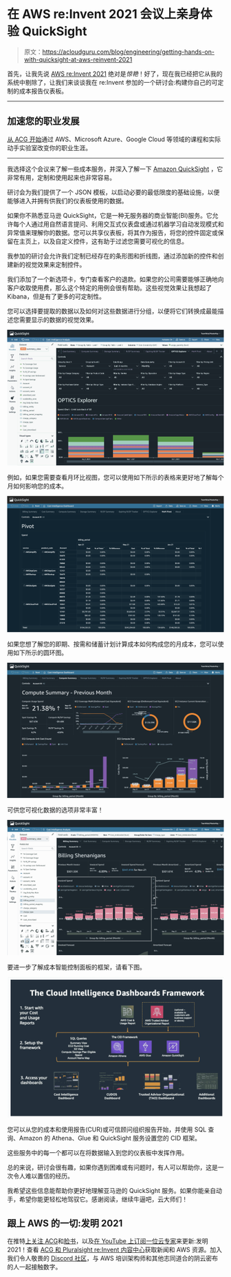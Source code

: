 # 在 AWS re:Invent 2021 会议上亲身体验 QuickSight

> 原文：<https://acloudguru.com/blog/engineering/getting-hands-on-with-quicksight-at-aws-reinvent-2021>

首先，让我先说 [AWS re:Invent 2021](https://acloudguru.com/blog/tag/reinvent2021) 绝对是*惊艳*！好了，现在我已经把它从我的系统中剔除了，让我们来谈谈我在 re:Invent 参加的一个研讨会:构建你自己的可定制的成本报告仪表板。

* * *

## 加速您的职业发展

[从 ACG 开始](https://acloudguru.com/pricing)通过 AWS、Microsoft Azure、Google Cloud 等领域的课程和实际动手实验室改变你的职业生涯。

* * *

我选择这个会议来了解一些成本服务，并深入了解一下 [Amazon QuickSight](https://acloudguru.com/blog/engineering/amazon-quicksight-how-to-put-eyes-on-your-data-with-this-aws-bi-tool) ，它非常有用，定制和使用起来也非常容易。

研讨会为我们提供了一个 JSON 模板，以启动必要的最低限度的基础设施，以便能够进入并拥有供我们的仪表板使用的数据。

如果你不熟悉亚马逊 QuickSight，它是一种无服务器的商业智能(BI)服务。它允许每个人通过用自然语言提问、利用交互式仪表盘或通过机器学习自动发现模式和异常值来理解你的数据。您可以共享仪表板，将其作为报告，将您的控件固定或保留在主页上，以及自定义控件，这有助于过滤您需要可视化的信息。

我参加的研讨会允许我们定制已经存在的条形图和折线图，通过添加新的控件和创建新的视觉效果来定制控件。

我们添加了一个新选项卡，专门查看客户的退款。如果您的公司需要能够正确地向客户收取使用费，那么这个特定的用例会很有帮助。这些视觉效果让我想起了 Kibana，但是有了更多的可定制性。

您可以选择要提取的数据以及如何对这些数据进行分组，以便将它们转换成最能描述您需要显示的数据的视觉效果。

![](img/457ad92fb8c7b962cbd2310999ebeac8.png)

例如，如果您需要查看月环比视图，您可以使用如下所示的表格来更好地了解每个月如何影响您的成本。

![](img/e4a70ccea215f6e4781df421ccc425f0.png)

如果您想了解您的即期、按需和储蓄计划计算成本如何构成您的月成本，您可以使用如下所示的圆环图。

![](img/ef1a4b0baf30a24586de1620d2e33ece.png)

可供您可视化数据的选项非常丰富！

![](img/82da42ea0971c911aaa0de5c99446c3f.png)

要进一步了解成本智能控制面板的框架，请看下图。

![](img/48b636790811d9415329d15074dfc812.png)

您可以从您的成本和使用报告(CUR)或可信顾问组织报告开始，并使用 SQL 查询、Amazon 的 Athena、Glue 和 QuickSight 服务设置您的 CID 框架。

这些服务中的每一个都可以在将数据输入到您的仪表板中发挥作用。

总的来说，研讨会很有趣，如果你遇到困难或有问题时，有人可以帮助你，这是一次令人难以置信的经历。

我希望这些信息能帮助你更好地理解亚马逊的 QuickSight 服务。如果你能亲自动手，希望你能更轻松地驾驭它。感谢阅读，继续牛逼吧，云大师们！

## 跟上 AWS 的一切:发明 2021

在推特[上关注 ACG](https://twitter.com/acloudguru)和[脸书](https://www.facebook.com/acloudguru)，以及[在 YouTube 上订阅一位云专家](https://www.youtube.com/c/AcloudGuru/?sub_confirmation=1)来更新:发明 2021！查看 [ACG 和 Pluralsight re:Invent 内容中心](https://www.pluralsight.com/reinvent-2021)获取新闻和 AWS 资源。加入我们令人敬畏的 [Discord 社区](https://discord.com/invite/acloudguru)，与 AWS 培训架构师和其他志同道合的阴云密布的人一起接触数字。